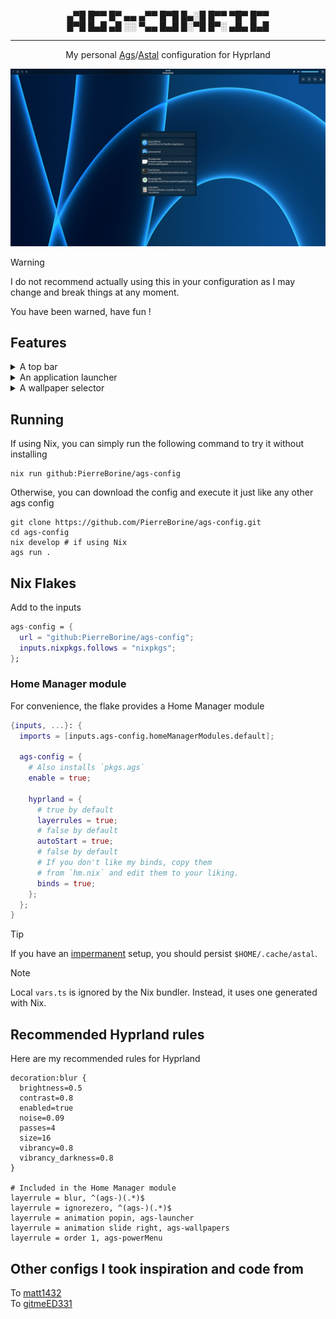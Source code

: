 <p align="center">
▄▀█ █▀▀ █▀ ▄▄ ▄▀▀ █▀█ █▄░█ █▀▀ ▀█▀ █▀▀<br>
█▀█ █▄█ ▄█ ░░ ▀▄▄ █▄█ █░▀█ █▀░ ▄█▄ █▄█
</p>

---

<p align="center">
My personal <a href="https://github.com/Aylur/ags">Ags</a>/<a href="https://github.com/aylur/astal">Astal</a> configuration for Hyprland
</p>

<div align="center"><img src=".github/assets/showcase.png" alt="Ags showcase"></div>

> [!WARNING]
> I do not recommend actually using this in your configuration as I may change and break things at any moment.
>
> You have been warned, have fun !

## Features

<details>
<summary>A top bar</summary>

  - Default keybind to open the power menu is <kbd>$mainMod, m</kbd>

</details>
<details>
<summary>An application launcher</summary>

  - Default keybind to open is <kbd>$mainMod, d</kbd>

</details>
<details>
<summary>A wallpaper selector</summary>

  - Right now, it only works with [swww](https://github.com/LGFae/swww), making it a requierment.<br>
  I plan to change that.
  - `ffmpegthumbnailer` is also requierd for generating thumbnails.
  - Wallpapers have to be located in<br>
  `~/Pictures/Wallpapers/images`.
  - Only one level of sub-directories is supported.

</details>

## Running
If using Nix, you can simply run the following command to try it without installing
```Shell
nix run github:PierreBorine/ags-config
```

Otherwise, you can download the config and execute it just like any other ags config
```Shell
git clone https://github.com/PierreBorine/ags-config.git
cd ags-config
nix develop # if using Nix
ags run .
```

## Nix Flakes
Add to the inputs
```Nix
ags-config = {
  url = "github:PierreBorine/ags-config";
  inputs.nixpkgs.follows = "nixpkgs";
};
```

### Home Manager module
For convenience, the flake provides a Home Manager module
```Nix
{inputs, ...}: {
  imports = [inputs.ags-config.homeManagerModules.default];

  ags-config = {
    # Also installs `pkgs.ags`
    enable = true;

    hyprland = {
      # true by default
      layerrules = true;
      # false by default
      autoStart = true;
      # false by default
      # If you don't like my binds, copy them
      # from `hm.nix` and edit them to your liking.
      binds = true;
    };
  };
}
```

> [!TIP]
> If you have an [impermanent](https://github.com/nix-community/impermanence) setup, you should persist `$HOME/.cache/astal`.

> [!NOTE]
> Local `vars.ts` is ignored by the Nix bundler. Instead, it uses one generated with Nix.

## Recommended Hyprland rules
Here are my recommended rules for Hyprland
```hyprlang
decoration:blur {
  brightness=0.5
  contrast=0.8
  enabled=true
  noise=0.09
  passes=4
  size=16
  vibrancy=0.8
  vibrancy_darkness=0.8
}

# Included in the Home Manager module
layerrule = blur, ^(ags-)(.*)$
layerrule = ignorezero, ^(ags-)(.*)$
layerrule = animation popin, ags-launcher
layerrule = animation slide right, ags-wallpapers
layerrule = order 1, ags-powerMenu
```

## Other configs I took inspiration and code from
To [matt1432](https://git.nelim.org/matt1432/nixos-configs)<br>
To [gitmeED331](https://github.com/gitmeED331/agsv2)
